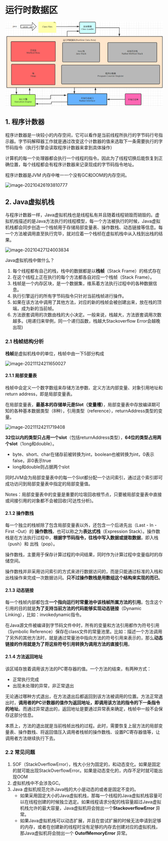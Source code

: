# 运行时数据区

![image-20201024102633402](https://github.com/genyu818/My-Blog/blob/main/image/jvm02_1)



## 1.	程序计数器

程序计数器是一块较小的内存空间，它可以看作是当前线程所执行的字节码行号指示器。字节码解释器工作就是通过改变这个计数器的值来选取下一条需要执行的字节码指令（执行引擎会读取程序计数器来拿到具体操作）

计算机的每一个处理器都会执行一个线程的指令。因此为了线程切换后能恢复到正确位置，每个线程都会有程序计数器来记录现成的字节码指令地址。

程序计数器是JVM 内存中唯一一个没有GC和OOM的内存空间。

![image-20210426193810777](D:\Blog\My-Blog\pic\jvm02_2)



## 2.	Java虚拟机栈

与程序计数器一样，Java虚拟机栈也是线程私有并且随着线程销毁而销毁的。虚拟机栈描述的是Java方法执行的线程模型，每一个方法被执行的时候，Java虚拟机栈都会同步创造一个栈帧用于存储局部变量表、操作数栈、动态链接等信息。每一个方法被调用直至执行完毕，就对应着一个栈桢在虚拟机栈中从入栈到出栈的结果。

![image-20210427124003834](D:\Blog\My-Blog\pic\jvm02_3)

Java虚拟机栈中做什么？

1. 每个线程都有自己的栈，栈中的数据都是以**栈帧**（Stack Frame）的格式存在
2. 在这个线程上正在执行的每个方法都各自对应一个栈帧（Stack Frame）。
3. 栈帧是一个内存区块，是一个数据集，维系着方法执行过程中的各种数据信息。
4. 执行引擎运行的所有字节码指令只针对当前栈帧进行操作。
5. 如果在该方法中调用了其他方法，对应的新的栈帧会被创建出来，放在栈的顶端，成为新的当前帧。
6. 方法嵌套调用的次数由栈的大小决定。一般来说，栈越大，方法嵌套调用次数越多。(用递归来举例，同一个递归函数，栈越大Stackoverflow Error会越晚出现)

### 2.1	栈帧结构分析

**栈帧**是虚拟机栈中的单位，栈帧中由一下5部分构成

![image-20211124211650027](D:\Blog\My-Blog\pic\jvm02_4)



#### 2.1.1	局部变量表

栈帧中会定义一个数字数组来存储方法参数、定义方法内部变量、对象引用地址和return address，即是局部变量表。 

在局部变量表，**最基本的存储单元是Slot（变量槽）**，局部变量表中存放编译期可知的各种基本数据类型（8种），引用类型（reference），returnAddress类型的变量。

![image-20211124211719408](D:\Blog\My-Blog\pic\jvm02_5)



**32位以内的类型只占用一个slot**（包括returnAddress类型），**64位的类型占用两个slot**（1ong和double）。

- byte、short、char在储存前被转换为int，boolean也被转换为int，0表示false，非0表示true
- long和double则占据两个slot

同时JVM会为局部变量表中的每一个Slot都分配一个访问索引，通过这个索引即可成功访问到局部变量表中指定的局部变量值。



Notes：局部变量表中的变量是重要的垃圾回收根节点，只要被局部变量表中直接或间接引用的对象都不会被回收(可达性分析)。



#### 2.1.2	操作数栈

每一个独立的栈帧除了包含局部变量表以外，还包含一个后进先出（Last - In - First -Out）的 **操作数栈**，也可以称之为**表达式栈**（Expression Stack）。操作数栈是在方法执行过程中，**根据字节码指令，往栈中写入数据或提取数据**，即入栈（push）和 出栈（pop）。

操作数栈，主要用于保存计算过程的中间结果，同时作为计算过程中变量临时的存储空间。

操作数栈并非采用访问索引的方式来进行数据访问的，而是只能通过标准的入栈和出栈操作来完成一次数据访问。**只不过操作数栈是用数组这个结构来实现的而已**。

#### 2.1.3	动态链接

每一个栈帧内部都包含**一个指向运行时常量池中该栈帧所属方法的引用**。包含这个引用的目的就是**为了支持当前方法的代码能够实现动态链接**（Dynamic Linking），比如：invokedynamic指令。

在Java源文件被编译到字节码文件中时，所有的变量和方法引用都作为符号引用（Symbolic Reference）保存在class文件的常量池里。比如：描述一个方法调用了另外的其他方法时，就是通过常量池中指向方法的符号引用来表示的，那么**动态链接的作用就是为了将这些符号引用转换为调用方法的直接引用**。

#### 2.1.4	方法返回地址

该区域存放着调用该方法的PC寄存器的值。一个方法的结束，有两种方式：

- 正常执行完成
- 出现未处理的异常，非正常退出

无论通过哪种方式退出，在方法退出后都返回到该方法被调用的位置。方法正常退出时，**调用者的PC计数器的值作为返回地址，即调用该方法的指令的下一条指令的地址**。而通过异常退出的，返回地址是要通过异常表来确定，栈帧中一般不会保存这部分信息。

 本质上，方法的退出就是当前栈帧出栈的过程。此时，需要恢复上层方法的局部变量表、操作数栈、将返回值压入调用者栈帧的操作数栈、设置PC寄存器值等，让调用者方法继续执行下去。

### 2.2	常见问题

1. SOF（StackOverflowError），栈大小分为固定的，和动态变化。如果是固定的就可能出现StackOverflowError。如果是动态变化的，内存不足时就可能出现OOM
2. 虚拟机栈中不会涉及GC。
3. Java 虚拟机规范允许Java栈的大小是动态的或者是固定不变的。
   - 如果采用固定大小的Java虚拟机栈，那每一个线程的Java虚拟机栈容量可以在线程创建的时候独立选定。如果线程请求分配的栈容量超过Java虚拟机栈允许的最大容量，Java虚拟机将会抛出一个**StackoverflowError** 异常。
   - 如果Java虚拟机栈可以动态扩展，并且在尝试扩展的时候无法申请到足够的内存，或者在创建新的线程时没有足够的内存去创建对应的虚拟机栈，那Java虚拟机将会抛出一个 **OutofMemoryError** 异常。
